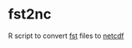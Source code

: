 # fst2nc
R script to convert [fst](https://www.fstpackage.org/) files to [netcdf](https://www.unidata.ucar.edu/software/netcdf/)
